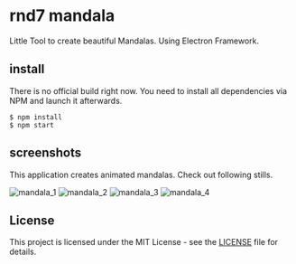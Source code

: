 # rnd7 mandala
Little Tool to create beautiful Mandalas. Using Electron Framework.

## install
There is no official build right now. You need to install all dependencies via
NPM and launch it afterwards.

```
$ npm install
$ npm start
```

## screenshots
This application creates animated mandalas. Check out following stills.

![mandala_1](https://raw.githubusercontent.com/rnd7/mandala/master/img/mandala_1.png)
![mandala_2](https://raw.githubusercontent.com/rnd7/mandala/master/img/mandala_2.png)
![mandala_3](https://raw.githubusercontent.com/rnd7/mandala/master/img/mandala_3.png)
![mandala_4](https://raw.githubusercontent.com/rnd7/mandala/master/img/mandala_4.png)

## License
This project is licensed under the MIT License - see the [LICENSE](LICENSE.md) file for details.
